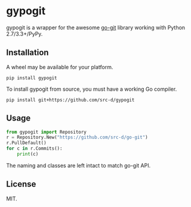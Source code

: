 gypogit
=======

gypogit is a wrapper for the awesome [go-git](https://github.com/src-d/go-git) library working with Python 2.7/3.3+/PyPy.

Installation
------------
A wheel may be available for your platform.
```
pip install gypogit
```

To install gypogit from source, you must have a working Go compiler.
```
pip install git+https://github.com/src-d/gypogit
```

Usage
-----
```py
from gypogit import Repository
r = Repository.New("https://github.com/src-d/go-git")
r.PullDefault()
for c in r.Commits():
    print(c)
```
The naming and classes are left intact to match go-git API.

License
-------
MIT.
